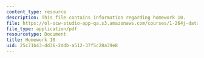 ```yaml
---
content_type: resource
description: This file contains information regarding homework 10.
file: https://ol-ocw-studio-app-qa.s3.amazonaws.com/courses/1-264j-database-internet-and-systems-integration-technologies-fall-2013/25c71b43dd362ddba51237f5c28a39e8_MIT1_264JF13_HW10.pdf
file_type: application/pdf
resourcetype: Document
title: Homework 10
uid: 25c71b43-dd36-2ddb-a512-37f5c28a39e8
---
```

